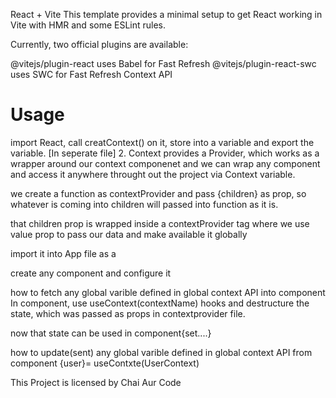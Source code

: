 React + Vite
This template provides a minimal setup to get React working in Vite with HMR and some ESLint rules.

Currently, two official plugins are available:

@vitejs/plugin-react uses Babel for Fast Refresh
@vitejs/plugin-react-swc uses SWC for Fast Refresh
Context API
# Usage
import React, call creatContext() on it, store into a variable and export the variable.
[In seperate file] 2. Context provides a Provider, which works as a wrapper around our context componenet and we can wrap any component and access it anywhere throught out the project via Context variable.

we create a function as contextProvider and pass {children} as prop, so whatever is coming into children will passed into function as it is.

that children prop is wrapped inside a contextProvider tag where we use value prop to pass our data and make available it globally

import it into App file as a

create any component and configure it

how to fetch any global varible defined in global context API into component
In component, use useContext(contextName) hooks and destructure the state, which was passed as props in contextprovider file.

now that state can be used in component{set....}

how to update(sent) any global varible defined in global context API from component
{user}= useContxte(UserContext)

This Project is licensed by Chai Aur Code
